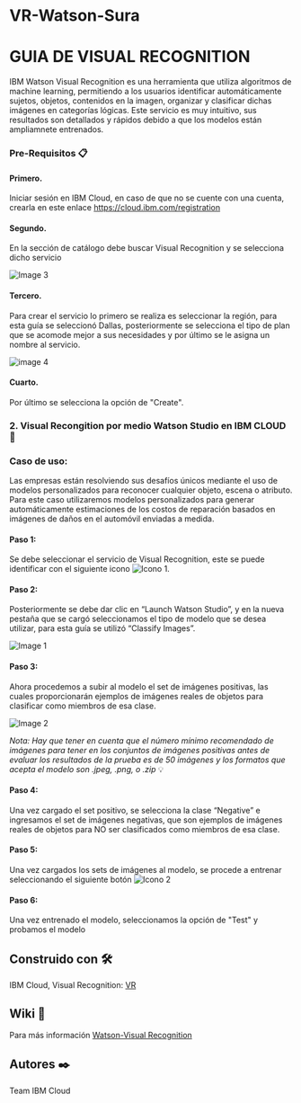 # VR-Watson-Sura

# GUIA DE VISUAL RECOGNITION
IBM Watson Visual Recognition es una herramienta que utiliza algoritmos de machine learning, permitiendo a los usuarios identificar automáticamente sujetos, objetos, contenidos en la imagen, organizar y clasificar dichas imágenes en categorías lógicas.
Este servicio es muy intuitivo, sus resultados son detallados y rápidos debido a que los modelos están ampliamnete entrenados.

### Pre-Requisitos 📋


#### Primero.

Iniciar sesión en IBM Cloud, en caso de que no se cuente con una cuenta, crearla en este enlace https://cloud.ibm.com/registration

#### Segundo.

En la sección de catálogo debe buscar Visual Recognition y se selecciona dicho servicio

![Image 3](https://user-images.githubusercontent.com/56199403/79892028-769db900-83c7-11ea-8607-5cbdc9a7ccce.jpg)

#### Tercero.

Para crear el servicio lo primero se realiza es seleccionar la región, para esta guía se seleccionó Dallas, posteriormente se selecciona el tipo de plan que se acomode mejor a sus necesidades y por último se le asigna un nombre al servicio. 

![image 4](https://user-images.githubusercontent.com/56199403/79892286-f2980100-83c7-11ea-873f-e44f6d76e44f.jpg)

#### Cuarto.

Por último se selecciona la opción de "Create".


### 2. Visual Recongition por medio Watson Studio en IBM CLOUD 🚀
### Caso de uso:
Las empresas están resolviendo sus desafíos únicos mediante el uso de modelos personalizados para reconocer cualquier objeto, escena o atributo. Para este caso utilizaremos modelos personalizados para generar automáticamente estimaciones de los costos de reparación basados en imágenes de daños en el automóvil enviadas a medida.

#### Paso 1:
Se debe seleccionar el servicio de Visual Recognition, este se puede identificar con el siguiente icono ![Icono 1](https://user-images.githubusercontent.com/56199403/79884639-06893600-83bb-11ea-9d2e-381ac03c1d58.jpg).

#### Paso 2:
Posteriormente se debe dar clic en “Launch Watson Studio”, y en la nueva pestaña que se cargó seleccionamos el tipo de modelo que se desea utilizar, para esta guía se utilizó “Classify Images”.

![Image 1](https://user-images.githubusercontent.com/56199403/79890486-2f162d80-83c5-11ea-8011-261da082c822.jpg)

#### Paso 3:
Ahora procedemos a subir al modelo el set de imágenes positivas, las cuales proporcionarán ejemplos de imágenes reales de objetos para clasificar como miembros de esa clase.

![Image 2](https://user-images.githubusercontent.com/56199403/79891059-0cd0df80-83c6-11ea-9b19-ba8c7c4bd0a5.jpg)

*Nota: Hay que tener en cuenta que el número mínimo recomendado de imágenes para tener en los conjuntos de imágenes positivas antes de evaluar los resultados de la prueba es de 50 imágenes y los formatos que acepta el modelo son .jpeg, .png, o .zip* 💡

#### Paso 4:
Una vez cargado el set positivo, se selecciona la clase “Negative” e ingresamos el set de imágenes negativas, que son ejemplos de imágenes reales de objetos para NO ser clasificados como miembros de esa clase.

#### Paso 5:
Una vez cargados los sets de imágenes al modelo, se procede a entrenar seleccionando el siguiente botón ![Icono 2](https://user-images.githubusercontent.com/56199403/79891459-a26c6f00-83c6-11ea-8cf5-c8d87b52adec.jpg)

#### Paso 6:
Una vez entrenado el modelo, seleccionamos la opción de "Test" y probamos el modelo

## Construido con 🛠️
IBM Cloud, Visual Recognition: [VR](https://cloud.ibm.com/catalog/services/visual-recognition)



## Wiki 📖
Para más información [Watson-Visual Recognition](https://www.ibm.com/co-es/cloud/watson-visual-recognition)


## Autores ✒️
Team IBM Cloud



